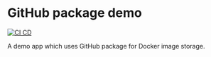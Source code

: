 # GitHub package demo

[![CI CD](https://github.com/Arnab-Developer/GitHubPackageDemo/actions/workflows/ci-cd.yml/badge.svg)](https://github.com/Arnab-Developer/GitHubPackageDemo/actions/workflows/ci-cd.yml)

A demo app which uses GitHub package for Docker image storage.
